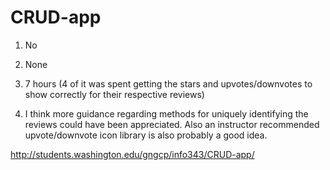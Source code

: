 # CRUD-app

1. No

2. None

3. 7 hours (4 of it was spent getting the stars and upvotes/downvotes to show correctly for their respective reviews)

4. I think more guidance regarding methods for uniquely identifying the reviews could have been appreciated. 
Also an instructor recommended upvote/downvote icon library is also probably a good idea. 

http://students.washington.edu/gngcp/info343/CRUD-app/
